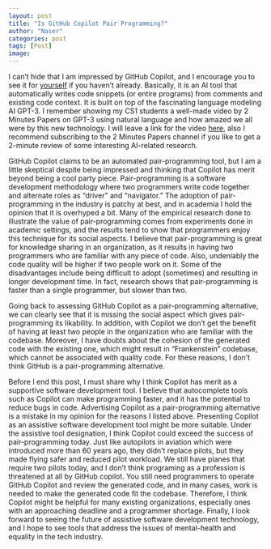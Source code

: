 ```yaml
---
layout: post
title: "Is GitHub Copilot Pair Programming?"
author: "Naser"
categories: post
tags: [Post]
image: 
---
```



I can’t hide that I am impressed by GitHub Copilot, and I encourage you to see it for [yourself](https://youtu.be/PNa6JECMS8A) if you haven’t already.  Basically, it is an AI tool that automatically writes code snippets (or entire programs) from comments and existing code context.  It is built on top of the fascinating language modeling AI GPT-3.  I remember showing my CS1 students a well-made video by 2 Minutes Papers on GPT-3 using natural language and how amazed we all were by this new technology.  I will leave a link for the video [here]( https://youtu.be/_x9AwxfjxvE), also I recommend subscribing to the 2 Minutes Papers channel if you like to get a 2-minute review of some interesting AI-related research.

GitHub Copilot claims to be an automated pair-programming tool, but I am a little skeptical despite being impressed and thinking that Copilot has merit beyond being a cool party piece.  Pair-programming is a software development methodology where two programmers write code together and alternate roles as “driver” and “navigator.”  The adoption of pair-programming in the industry is patchy at best, and in academia I hold the opinion that it is overhyped a bit.  Many of the empirical research done to illustrate the value of pair-programming comes from experiments done in academic settings, and the results tend to show that programmers enjoy this technique for its social aspects.  I believe that pair-programming is great for knowledge sharing in an organization, as it results in having two programmers who are familiar with any piece of code.  Also, undeniably the code quality will be higher if two people work on it.  Some of the disadvantages include being difficult to adopt (sometimes) and resulting in longer development time.  In fact, research shows that pair-programming is faster than a single programmer, but slower than two.

Going back to assessing GitHub Copilot as a pair-programming alternative, we can clearly see that it is missing the social aspect which gives pair-programming its likability.  In addition, with Copilot we don’t get the benefit of having at least two people in the organization who are familiar with the codebase.  Moreover, I have doubts about the cohesion of the generated code with the existing one, which might result in “Frankenstein” codebase, which cannot be associated with quality code.  For these reasons, I don’t think GitHub is a pair-programming alternative.

Before I end this post, I must share why I think Copilot has merit as a supportive software development tool.  I believe that autocomplete tools such as Copilot can make programming faster, and it has the potential to reduce bugs in code.  Advertising Copilot as a pair-programming alternative is a mistake in my opinion for the reasons I listed above. Presenting Copilot as an assistive software development tool might be more suitable.  Under the assistive tool designation, I think Copilot could exceed the success of pair-programming today.  Just like autopilots in aviation which were introduced more than 60 years ago, they didn’t replace pilots, but they made flying safer and reduced pilot workload.  We still have planes that require two pilots today, and I don’t think programing as a profession is threatened at all by GitHub copilot.  You still need programmers to operate GitHub Copilot and review the generated code, and in many cases, work is needed to make the generated code fit the codebase. Therefore, I think Copilot might be helpful for many existing organizations, especially ones with an approaching deadline and a programmer shortage.  Finally, I look forward to seeing the future of assistive software development technology, and I hope to see tools that address the issues of mental-health and equality in the tech industry.
